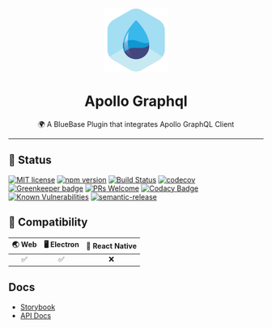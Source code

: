 <div align="center">
	<img width=125 height=125 src="assets/common/logo.png">
  <h1>
		Apollo Graphql
	</h1>
  <p>🌍 A BlueBase Plugin that integrates Apollo GraphQL Client</p>
</div>

<hr />

## 🎊 Status

[![MIT license](https://img.shields.io/badge/license-MIT-brightgreen.svg)](http://opensource.org/licenses/MIT)
[![npm version](https://img.shields.io/npm/v/@bluebase/plugin-apollo.svg?style=flat)](https://npmjs.org/package/@bluebase/plugin-apollo "View this project on npm")
[![Build Status](https://travis-ci.com/BlueBaseJS/plugin-apollo.svg?branch=master)](https://travis-ci.com/BlueBaseJS/plugin-apollo)
[![codecov](https://codecov.io/gh/BlueBaseJS/plugin-apollo/branch/master/graph/badge.svg)](https://codecov.io/gh/BlueBaseJS/plugin-apollo)
[![Greenkeeper badge](https://badges.greenkeeper.io/BlueBaseJS/plugin-apollo.svg)](https://greenkeeper.io/) [![PRs Welcome](https://img.shields.io/badge/PRs-welcome-brightgreen.svg)](https://github.com/BlueBaseJS/plugin-apollo/blob/master/CONTRIBUTING.md)
[![Codacy Badge](https://api.codacy.com/project/badge/Grade/3c79162871414b6aa7c15d1a423adeca)](https://www.codacy.com/app/BlueBaseJS/plugin-apollo?utm_source=github.com&amp;utm_medium=referral&amp;utm_content=BlueBaseJS/plugin-apollo&amp;utm_campaign=Badge_Grade)
[![Known Vulnerabilities](https://snyk.io/test/github/BlueBaseJS/plugin-apollo/badge.svg)](https://snyk.io/test/github/BlueBaseJS/plugin-apollo)
[![semantic-release](https://img.shields.io/badge/%20%20%F0%9F%93%A6%F0%9F%9A%80-semantic--release-e10079.svg)](https://github.com/semantic-release/semantic-release)

## 🤝 Compatibility

| 🌏 Web | 🖥 Electron | 📱 React Native |
| :---: | :--------: | :------------: |
|✅|✅|❌|

## Docs

- [Storybook](https://BlueBaseJS.github.io/plugin-apollo/storybook/)
- [API Docs](https://BlueBaseJS.github.io/plugin-apollo/)